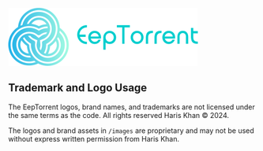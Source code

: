 ![Alt text](images/EepTorrentLogo.png)


## Trademark and Logo Usage

The EepTorrent logos, brand names, and trademarks are not licensed under the same terms as the code. All rights reserved Haris Khan © 2024.

The logos and brand assets in `/images` are proprietary and may not be used without express written permission from Haris Khan.